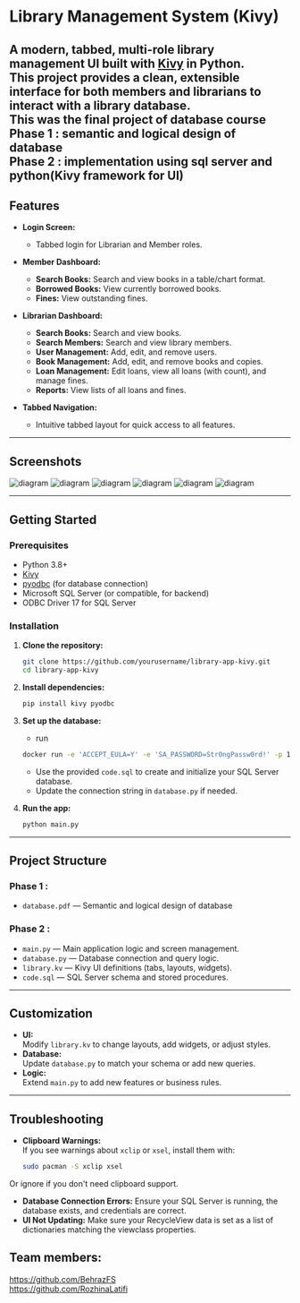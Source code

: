 # Library Management System (Kivy)

A modern, tabbed, multi-role library management UI built with [Kivy](https://kivy.org/) in Python.  
This project provides a clean, extensible interface for both **members** and **librarians** to interact with a library database.<br>
This was the final project of database course<br>
Phase 1 : semantic and logical design of database<br>
Phase 2 : implementation using sql server and python(Kivy framework for UI)
---

## Features

- **Login Screen:**  
  - Tabbed login for Librarian and Member roles.

- **Member Dashboard:**  
  - **Search Books:** Search and view books in a table/chart format.
  - **Borrowed Books:** View currently borrowed books.
  - **Fines:** View outstanding fines.

- **Librarian Dashboard:**  
  - **Search Books:** Search and view books.
  - **Search Members:** Search and view library members.
  - **User Management:** Add, edit, and remove users.
  - **Book Management:** Add, edit, and remove books and copies.
  - **Loan Management:** Edit loans, view all loans (with count), and manage fines.
  - **Reports:** View lists of all loans and fines.

- **Tabbed Navigation:**  
  - Intuitive tabbed layout for quick access to all features.

---

## Screenshots

![diagram](1b.png)
![diagram](2b.png)
![diagram](3b.png)
![diagram](4b.png)
![diagram](5b.png)
![diagram](6b.png)


---

## Getting Started

### Prerequisites

- Python 3.8+
- [Kivy](https://kivy.org/doc/stable/gettingstarted/installation.html)
- [pyodbc](https://github.com/mkleehammer/pyodbc) (for database connection)
- Microsoft SQL Server (or compatible, for backend)
- ODBC Driver 17 for SQL Server

### Installation

1. **Clone the repository:**
    ```sh
    git clone https://github.com/yourusername/library-app-kivy.git
    cd library-app-kivy
    ```

2. **Install dependencies:**
    ```sh
    pip install kivy pyodbc
    ```

3. **Set up the database:**
    - run
    ```sh
    docker run -e 'ACCEPT_EULA=Y' -e 'SA_PASSWORD=Str0ngPassw0rd!' -p 1433:1433 --name sql1 -d mcr.microsoft.com/mssql/server:2022-latest
    ```
    - Use the provided `code.sql` to create and initialize your SQL Server database.
    - Update the connection string in `database.py` if needed.

4. **Run the app:**
    ```sh
    python main.py
    ```

---

## Project Structure
### Phase 1 :
- `database.pdf` — Semantic and logical design of  database
### Phase 2 :
- `main.py` — Main application logic and screen management.
- `database.py` — Database connection and query logic.
- `library.kv` — Kivy UI definitions (tabs, layouts, widgets).
- `code.sql` — SQL Server schema and stored procedures.

---

## Customization

- **UI:**  
  Modify `library.kv` to change layouts, add widgets, or adjust styles.
- **Database:**  
  Update `database.py` to match your schema or add new queries.
- **Logic:**  
  Extend `main.py` to add new features or business rules.

---

## Troubleshooting

- **Clipboard Warnings:**  
 If you see warnings about `xclip` or `xsel`, install them with:
  ```sh
  sudo pacman -S xclip xsel
  ```
 Or ignore if you don't need clipboard support.

- **Database Connection Errors:**
Ensure your SQL Server is running, the database exists, and credentials are correct.
- **UI Not Updating:**
Make sure your RecycleView data is set as a list of dictionaries matching the viewclass properties.

## Team members:
 https://github.com/BehrazFS <br>
 https://github.com/RozhinaLatifi
